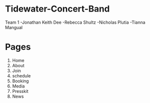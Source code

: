 # Tidewater-Concert-Band
Team 1
-Jonathan Keith Dee
-Rebecca Shultz
-Nicholas Plutia
-Tianna Mangual

# Pages

1. Home
2. About
3. Join
4. schedule
5. Booking
6. Media
7. Presskit
8. News
